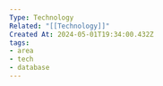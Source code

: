 ```yaml
---
Type: Technology
Related: "[[Technology]]"
Created At: 2024-05-01T19:34:00.432Z
tags:
- area
- tech
- database
---
```


